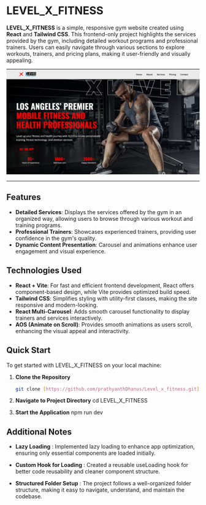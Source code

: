 # LEVEL_X_FITNESS

**LEVEL_X_FITNESS** is a simple, responsive gym website created using **React** and **Tailwind CSS**. This frontend-only project highlights the services provided by the gym, including detailed workout programs and professional trainers. Users can easily navigate through various sections to explore workouts, trainers, and pricing plans, making it user-friendly and visually appealing.

![Screenshot of LEVEL_X_FITNESS](./src/assets/Images/Screenshot%202024-11-04%20230121.png) 

---

## Features
- **Detailed Services**: Displays the services offered by the gym in an organized way, allowing users to browse through various workout and training programs.
- **Professional Trainers**: Showcases experienced trainers, providing user confidence in the gym's quality.
- **Dynamic Content Presentation**: Carousel and animations enhance user engagement and visual experience.

## Technologies Used

- **React + Vite**: For fast and efficient frontend development, React offers component-based design, while Vite provides optimized build speed.
- **Tailwind CSS**: Simplifies styling with utility-first classes, making the site responsive and modern-looking.
- **React Multi-Carousel**: Adds smooth carousel functionality to display trainers and services interactively.
- **AOS (Animate on Scroll)**: Provides smooth animations as users scroll, enhancing the visual appeal and interactivity.

## Quick Start

To get started with LEVEL_X_FITNESS on your local machine:

1. **Clone the Repository**  
   ```bash
   git clone [https://github.com/prathyanthDhanus/Level_x_fitness.git]

2. **Navigate to Project Directory**
   cd LEVEL_X_FITNESS

3. **Start the Application**
   npm run dev

## Additional Notes

- **Lazy Loading** : Implemented lazy loading to enhance app optimization, ensuring only essential components are loaded initially.

- **Custom Hook for Loading** : Created a reusable useLoading hook for better code reusability and cleaner component structure.

- **Structured Folder Setup** : The project follows a well-organized folder structure, making it easy to navigate, understand, and maintain the codebase.